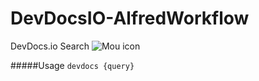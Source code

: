 # DevDocsIO-AlfredWorkflow
DevDocs.io Search
![Mou icon](http://ipfs.pics/ipfs/QmQPAYeP95Q1NScfXPnSxH4YiWcKV1SJ8cmH8eAF24jV9b)

#####Usage
`devdocs {query}`
